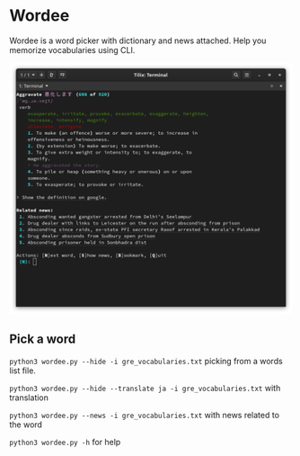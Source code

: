 # Wordee
Wordee is a word picker with dictionary and news attached. Help you memorize vocabularies using CLI.

![](/imgs/screenshot_5.png)

## Pick a word
``python3 wordee.py --hide -i gre_vocabularies.txt`` picking from a words list file.

``python3 wordee.py --hide --translate ja -i gre_vocabularies.txt`` with translation

``python3 wordee.py --news -i gre_vocabularies.txt`` with news related to the word

``python3 wordee.py -h`` for help
